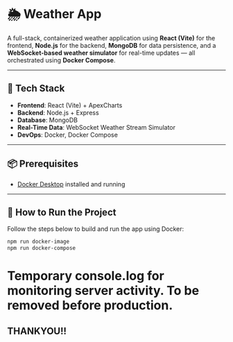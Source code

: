 # 🌦️ Weather App

A full-stack, containerized weather application using **React (Vite)** for the frontend, **Node.js** for the backend, **MongoDB** for data persistence, and a **WebSocket-based weather simulator** for real-time updates — all orchestrated using **Docker Compose**.

---

## 🧱 Tech Stack

- **Frontend**: React (Vite) + ApexCharts
- **Backend**: Node.js + Express
- **Database**: MongoDB
- **Real-Time Data**: WebSocket Weather Stream Simulator
- **DevOps**: Docker, Docker Compose

---

## 📦 Prerequisites

- [Docker Desktop](https://www.docker.com/products/docker-desktop) installed and running

---

## 🚀 How to Run the Project

Follow the steps below to build and run the app using Docker:

```bash
npm run docker-image  
npm run docker-compose
```

# Temporary console.log for monitoring server activity. To be removed before production.


## THANKYOU!! ##

